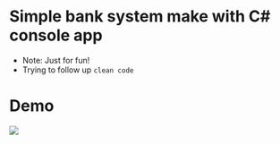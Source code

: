 # Simple bank system make with C# console app
- Note: Just for fun!
- Trying to follow up `clean code`
# Demo
![](https://iili.io/JElSCs1.jpg)
